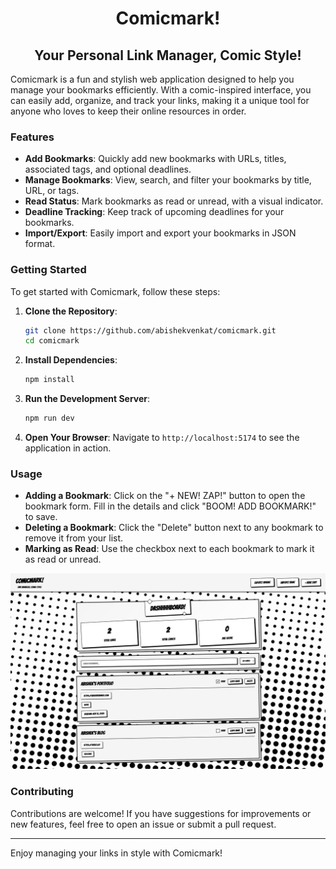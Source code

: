 <h1 style="text-align:center;">Comicmark!</h1>

<h2 style="text-align:center;">Your Personal Link Manager, Comic Style!</h2>
 

Comicmark is a fun and stylish web application designed to help you manage your bookmarks efficiently. With a comic-inspired interface, you can easily add, organize, and track your links, making it a unique tool for anyone who loves to keep their online resources in order.

### Features

- **Add Bookmarks**: Quickly add new bookmarks with URLs, titles, associated tags, and optional deadlines.
- **Manage Bookmarks**: View, search, and filter your bookmarks by title, URL, or tags.
- **Read Status**: Mark bookmarks as read or unread, with a visual indicator.
- **Deadline Tracking**: Keep track of upcoming deadlines for your bookmarks.
- **Import/Export**: Easily import and export your bookmarks in JSON format.

### Getting Started

To get started with Comicmark, follow these steps:

1. **Clone the Repository**:
   ```bash
   git clone https://github.com/abishekvenkat/comicmark.git
   cd comicmark
   ```

2. **Install Dependencies**:
   ```bash
   npm install
   ```

3. **Run the Development Server**:
   ```bash
   npm run dev
   ```

4. **Open Your Browser**:
   Navigate to `http://localhost:5174` to see the application in action.

### Usage

- **Adding a Bookmark**: Click on the "+ NEW! ZAP!" button to open the bookmark form. Fill in the details and click "BOOM! ADD BOOKMARK!" to save.
- **Deleting a Bookmark**: Click the "Delete" button next to any bookmark to remove it from your list.
- **Marking as Read**: Use the checkbox next to each bookmark to mark it as read or unread.

![comicmark-screen](/comicmark-screen.png)

### Contributing

Contributions are welcome! If you have suggestions for improvements or new features, feel free to open an issue or submit a pull request.

---

Enjoy managing your links in style with Comicmark!

